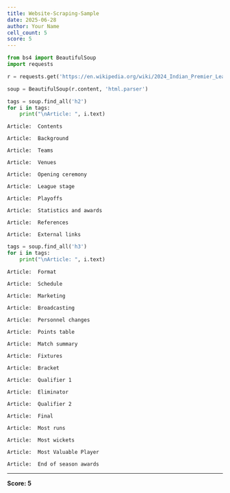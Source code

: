 ```yaml
---
title: Website-Scraping-Sample
date: 2025-06-28
author: Your Name
cell_count: 5
score: 5
---
```


```python
from bs4 import BeautifulSoup
import requests
```


```python
r = requests.get('https://en.wikipedia.org/wiki/2024_Indian_Premier_League')
```


```python
soup = BeautifulSoup(r.content, 'html.parser')
```


```python
tags = soup.find_all('h2')
for i in tags:
    print("\nArticle: ", i.text)
```

    
    Article:  Contents
    
    Article:  Background
    
    Article:  Teams
    
    Article:  Venues
    
    Article:  Opening ceremony
    
    Article:  League stage
    
    Article:  Playoffs
    
    Article:  Statistics and awards
    
    Article:  References
    
    Article:  External links



```python
tags = soup.find_all('h3')
for i in tags:
    print("\nArticle: ", i.text)
```

    
    Article:  Format
    
    Article:  Schedule
    
    Article:  Marketing
    
    Article:  Broadcasting
    
    Article:  Personnel changes
    
    Article:  Points table
    
    Article:  Match summary
    
    Article:  Fixtures
    
    Article:  Bracket
    
    Article:  Qualifier 1
    
    Article:  Eliminator
    
    Article:  Qualifier 2
    
    Article:  Final
    
    Article:  Most runs
    
    Article:  Most wickets
    
    Article:  Most Valuable Player
    
    Article:  End of season awards



---
**Score: 5**